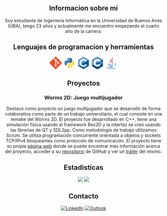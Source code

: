 </div>

<h2 align="center">Informacion sobre mi</h2>

<div align="center">
  Soy estudiante de Ingeniería Informática en la Universidad de Buenos Aires (UBA), tengo 23 años y actualmente me encuentro empezando el cuarto año de la carrera.
</div>

<h2 align="center">Lenguajes de programacion y herramientas</h2>

<p align="center"> 
  <img src="https://github.com/devicons/devicon/blob/v2.15.1/icons/git/git-original.svg" alt="git" width="40" height="40"/> 
  <img src="https://github.com/devicons/devicon/blob/v2.15.1/icons/python/python-original.svg" alt="python" width="40" height="40"/> 
  <img src="https://github.com/devicons/devicon/blob/v2.15.1/icons/c/c-original.svg" alt="c" width="40" height="40"/> 
  <img src="https://github.com/devicons/devicon/blob/v2.15.1/icons/cplusplus/cplusplus-original.svg" alt="cplusplus" width="40" height="40"/> 
  <img src="https://github.com/devicons/devicon/blob/v2.15.1/icons/java/java-original.svg" alt="java" width="40" height="40"/> 
</p>

<h2 align="center">Proyectos</h2>

<div align="center">
  <h3 align="center">Worms 2D: Juego multijugador</h3>
  <p align="center">
    Destacó como proyecto un juego multijugador que se desarrolló de forma colaborativa como parte de un trabajo universitario, el cual consiste en una remake del Worms 2D.
    El proyecto fue desarrollado en C++, tiene una simulación física usando el framework Box2D y la interfaz se creó usando las librerías de QT y SDL2pp.
    Como metodología de trabajo utilizamos Scrum. Se utiliza programación concurrente orientada a objetos y sockets TCP/IPv4 bloqueantes como protocolo de comunicación.
    El proyecto tiene su propia <a href="https://alanvaldevenito.github.io">página web</a> donde se puede encontrar más información acerca del proyecto, acceder a su <a href="https://github.com/AlanValdevenito/Worms">repositorio</a> de GitHub y ver un <a href="https://www.youtube.com/watch?v=cXs05yU9hYE">tráiler</a> del mismo.
</div>

<h2 align="center">Estadisticas</h2>

<p align= "center">
  <img height= "150" src="https://github-readme-stats.vercel.app/api?username=AlanValdevenito&theme=react&show_icons=true&include_all_commits=true" />
  <img height= "150" src="https://github-readme-stats.vercel.app/api/top-langs/?username=AlanValdevenito&theme=react&layout=compact" />
</p>

<h2 align="center">Contacto</h2>
<div align="center">
  
  [![LinkedIn](https://img.shields.io/badge/linkedin-%230077B5.svg?style=for-the-badge&logo=linkedin&logoColor=white)](https://www.linkedin.com/in/alan-ezequiel-valdevenito-a96299279)
  [![Outlook](https://img.shields.io/badge/Outlook-blue?style=for-the-badge&logo=microsoftoutlook&logoColor=white)](mailto:AlanEzequielValdevenito@outlook.com)
  
</div>
